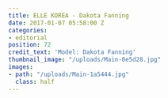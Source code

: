 ```yaml
---
title: ELLE KOREA - Dakota Fanning
date: 2017-01-07 05:58:00 Z
categories:
- editorial
position: 72
credit_text: 'Model: Dakota Fanning'
thumbnail_image: "/uploads/Main-0e5d28.jpg"
images:
- path: "/uploads/Main-1a5444.jpg"
  class: half
---
```


